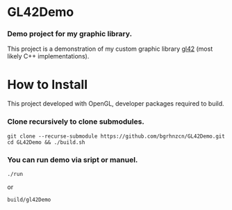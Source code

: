# GL42Demo
### Demo project for my graphic library.

This project is a demonstration of my custom graphic library [gl42](https://github.com/bgrhnzcn/GL42.git) (most likely C++ implementations).

# How to Install

This project developed with OpenGL, developer packages required to build.

### Clone recursively to clone submodules.

	git clone --recurse-submodule https://github.com/bgrhnzcn/GL42Demo.git
	cd GL42Demo && ./build.sh

### You can run demo via sript or manuel.

	./run
or

	build/gl42Demo
